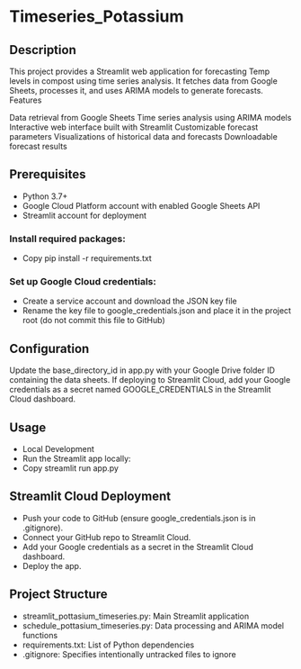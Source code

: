 # Timeseries_Potassium

## Description
This project provides a Streamlit web application for forecasting Temp levels in compost using time series analysis. It fetches data from Google Sheets, processes it, and uses ARIMA models to generate forecasts.
Features

Data retrieval from Google Sheets
Time series analysis using ARIMA models
Interactive web interface built with Streamlit
Customizable forecast parameters
Visualizations of historical data and forecasts
Downloadable forecast results

## Prerequisites

* Python 3.7+
* Google Cloud Platform account with enabled Google Sheets API
* Streamlit account for deployment


### Install required packages:
* Copy pip install -r requirements.txt

### Set up Google Cloud credentials:

* Create a service account and download the JSON key file
* Rename the key file to google_credentials.json and place it in the project root (do not commit this file to GitHub)



## Configuration

Update the base_directory_id in app.py with your Google Drive folder ID containing the data sheets.
If deploying to Streamlit Cloud, add your Google credentials as a secret named GOOGLE_CREDENTIALS in the Streamlit Cloud dashboard.

## Usage
* Local Development
* Run the Streamlit app locally:
* Copy streamlit run app.py

## Streamlit Cloud Deployment

* Push your code to GitHub (ensure google_credentials.json is in .gitignore).
* Connect your GitHub repo to Streamlit Cloud.
* Add your Google credentials as a secret in the Streamlit Cloud dashboard.
* Deploy the app.

## Project Structure

* streamlit_pottasium_timeseries.py: Main Streamlit application
* schedule_pottasium_timeseries.py: Data processing and ARIMA model functions
* requirements.txt: List of Python dependencies
* .gitignore: Specifies intentionally untracked files to ignore
